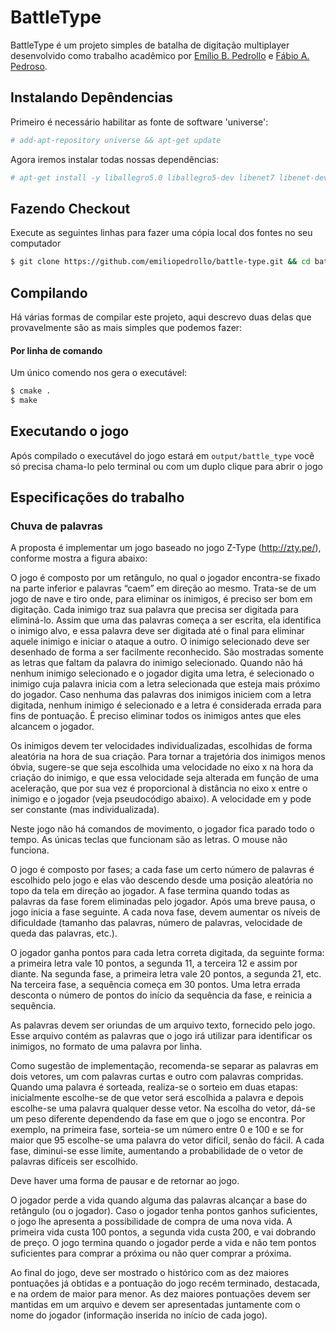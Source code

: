 # BattleType

BattleType é um projeto simples de batalha de digitação multiplayer desenvolvido como trabalho acadêmico por [Emílio B. Pedrollo] e [Fábio A. Pedroso].

## Instalando Depêndencias

Primeiro é necessário habilitar as fonte de software 'universe': 
```sh
# add-apt-repository universe && apt-get update
```

Agora iremos instalar todas nossas dependências:

```sh
# apt-get install -y liballegro5.0 liballegro5-dev libenet7 libenet-dev git
```

## Fazendo Checkout

Execute as seguintes linhas para fazer uma cópia local dos fontes no seu computador 

```sh
$ git clone https://github.com/emiliopedrollo/battle-type.git && cd battle-type/
```
## Compilando
Há várias formas de compilar este projeto, aqui descrevo duas delas que provavelmente são as mais simples que podemos fazer:
#### Por linha de comando
Um único comendo nos gera o executável:
```sh
$ cmake .
$ make
```

## Executando o jogo

Após compilado o executável do jogo estará em `output/battle_type` você só precisa chama-lo pelo terminal ou com um duplo clique para abrir o jogo

## Especificações do trabalho

### Chuva de palavras

A proposta é implementar um jogo baseado no jogo Z-Type (http://zty.pe/), conforme
mostra a figura abaixo:

O jogo é composto por um retângulo, no qual o jogador encontra-se fixado na parte
inferior e palavras “caem” em direção ao mesmo. Trata-se de um jogo de nave e tiro
onde, para eliminar os inimigos, é preciso ser bom em digitação. Cada inimigo traz sua
palavra que precisa ser digitada para eliminá-lo. Assim que uma das palavras começa
a ser escrita, ela identifica o inimigo alvo, e essa palavra deve ser digitada até o final
para eliminar aquele inimigo e iniciar o ataque a outro. O inimigo selecionado deve ser
desenhado de forma a ser facilmente reconhecido. São mostradas somente as letras
que faltam da palavra do inimigo selecionado. Quando não há nenhum inimigo
selecionado e o jogador digita uma letra, é selecionado o inimigo cuja palavra inicia
com a letra selecionada que esteja mais próximo do jogador. Caso nenhuma das
palavras dos inimigos iniciem com a letra digitada, nenhum inimigo é selecionado e a
letra é considerada errada para fins de pontuação. É preciso eliminar todos os inimigos
antes que eles alcancem o jogador.

Os inimigos devem ter velocidades individualizadas, escolhidas de forma aleatória na
hora de sua criação. Para tornar a trajetória dos inimigos menos óbvia, sugere-se que
seja escolhida uma velocidade no eixo x na hora da criação do inimigo, e que essa
velocidade seja alterada em função de uma aceleração, que por sua vez é
proporcional à distância no eixo x entre o inimigo e o jogador (veja pseudocódigo
abaixo). A velocidade em y pode ser constante (mas individualizada).

Neste jogo não há comandos de movimento, o jogador fica parado todo o tempo. As
únicas teclas que funcionam são as letras. O mouse não funciona.

O jogo é composto por fases; a cada fase um certo número de palavras é escolhido
pelo jogo e elas vão descendo desde uma posição aleatória no topo da tela em
direção ao jogador. A fase termina quando todas as palavras da fase forem eliminadas
pelo jogador. Após uma breve pausa, o jogo inicia a fase seguinte. A cada nova fase,
devem aumentar os níveis de dificuldade (tamanho das palavras, número de palavras,
velocidade de queda das palavras, etc.).

O jogador ganha pontos para cada letra correta digitada, da seguinte forma: a primeira
letra vale 10 pontos, a segunda 11, a terceira 12 e assim por diante. Na segunda fase,
a primeira letra vale 20 pontos, a segunda 21, etc. Na terceira fase, a sequência
começa em 30 pontos. Uma letra errada desconta o número de pontos do início da
sequência da fase, e reinicia a sequência.

As palavras devem ser oriundas de um arquivo texto, fornecido pelo jogo. Esse
arquivo contém as palavras que o jogo irá utilizar para identificar os inimigos, no
formato de uma palavra por linha.

Como sugestão de implementação, recomenda-se separar as palavras em dois
vetores, um com palavras curtas e outro com palavras compridas. Quando uma
palavra é sorteada, realiza-se o sorteio em duas etapas: inicialmente escolhe-se de
que vetor será escolhida a palavra e depois escolhe-se uma palavra qualquer desse
vetor. Na escolha do vetor, dá-se um peso diferente dependendo da fase em que o
jogo se encontra. Por exemplo, na primeira fase, sorteia-se um número entre 0 e 100 e
se for maior que 95 escolhe-se uma palavra do vetor difícil, senão do fácil. A cada
fase, diminui-se esse limite, aumentando a probabilidade de o vetor de palavras
difíceis ser escolhido.

Deve haver uma forma de pausar e de retornar ao jogo.

O jogador perde a vida quando alguma das palavras alcançar a base do retângulo (ou
o jogador). Caso o jogador tenha pontos ganhos suficientes, o jogo lhe apresenta a
possibilidade de compra de uma nova vida. A primeira vida custa 100 pontos, a
segunda vida custa 200, e vai dobrando de preço. O jogo termina quando o jogador
perde a vida e não tem pontos suficientes para comprar a próxima ou não quer
comprar a próxima.

Ao final do jogo, deve ser mostrado o histórico com as dez maiores pontuações já
obtidas e a pontuação do jogo recém terminado, destacada, e na ordem de maior para
menor. As dez maiores pontuações devem ser mantidas em um arquivo e devem ser
apresentadas juntamente com o nome do jogador (informação inserida no início de
cada jogo).

[Emílio B. Pedrollo]: <https://github.com/emiliopedrollo>
[Fábio A. Pedroso]: <https://github.com/fapedroso>

